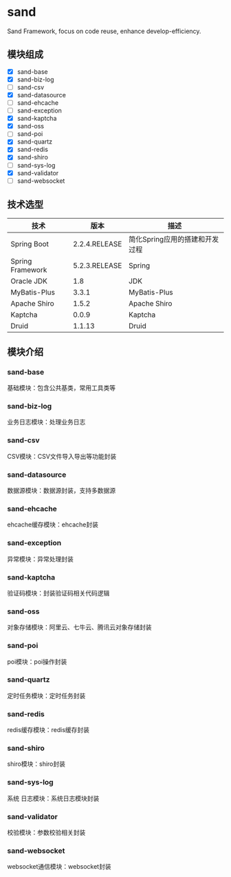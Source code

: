 # sand
Sand Framework, focus on code reuse, enhance develop-efficiency.
## 模块组成
- [x] sand-base
- [x] sand-biz-log
- [ ] sand-csv
- [x] sand-datasource
- [ ] sand-ehcache
- [ ] sand-exception
- [x] sand-kaptcha
- [x] sand-oss
- [ ] sand-poi
- [x] sand-quartz
- [x] sand-redis
- [x] sand-shiro
- [ ] sand-sys-log
- [x] sand-validator
- [ ] sand-websocket
## 技术选型
技术  | 版本 | 描述
------------- | ------------- | -------------
Spring Boot	  | 2.2.4.RELEASE | 简化Spring应用的搭建和开发过程
Spring Framework	  | 5.2.3.RELEASE | Spring
Oracle JDK	  | 1.8 | JDK
MyBatis-Plus	  | 3.3.1 | MyBatis-Plus
Apache Shiro	  | 1.5.2 | Apache Shiro
Kaptcha	  | 0.0.9 | Kaptcha
Druid	  | 1.1.13 | Druid
## 模块介绍
### sand-base
基础模块：包含公共基类，常用工具类等
### sand-biz-log
业务日志模块：处理业务日志
### sand-csv
CSV模块：CSV文件导入导出等功能封装
### sand-datasource
数据源模块：数据源封装，支持多数据源
### sand-ehcache
ehcache缓存模块：ehcache封装
### sand-exception
异常模块：异常处理封装
### sand-kaptcha
验证码模块：封装验证码相关代码逻辑
### sand-oss
对象存储模块：阿里云、七牛云、腾讯云对象存储封装
### sand-poi
poi模块：poi操作封装
### sand-quartz
定时任务模块：定时任务封装
### sand-redis
redis缓存模块：redis缓存封装
### sand-shiro
shiro模块：shiro封装
### sand-sys-log
系统 日志模块：系统日志模块封装
### sand-validator
校验模块：参数校验相关封装
### sand-websocket
websocket通信模块：websocket封装
